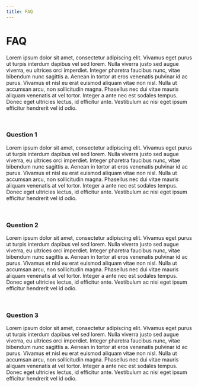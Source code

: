 ```yaml
---
title: FAQ
---
```


# FAQ

Lorem ipsum dolor sit amet, consectetur adipiscing elit. Vivamus eget purus ut turpis interdum dapibus vel sed lorem. Nulla viverra justo sed augue viverra, eu ultrices orci imperdiet. Integer pharetra faucibus nunc, vitae bibendum nunc sagittis a. Aenean in tortor at eros venenatis pulvinar id ac purus. Vivamus et nisl eu erat euismod aliquam vitae non nisl. Nulla ut accumsan arcu, non sollicitudin magna. Phasellus nec dui vitae mauris aliquam venenatis at vel tortor. Integer a ante nec est sodales tempus. Donec eget ultricies lectus, id efficitur ante. Vestibulum ac nisi eget ipsum efficitur hendrerit vel id odio.

<br>

### Question 1

Lorem ipsum dolor sit amet, consectetur adipiscing elit. Vivamus eget purus ut turpis interdum dapibus vel sed lorem. Nulla viverra justo sed augue viverra, eu ultrices orci imperdiet. Integer pharetra faucibus nunc, vitae bibendum nunc sagittis a. Aenean in tortor at eros venenatis pulvinar id ac purus. Vivamus et nisl eu erat euismod aliquam vitae non nisl. Nulla ut accumsan arcu, non sollicitudin magna. Phasellus nec dui vitae mauris aliquam venenatis at vel tortor. Integer a ante nec est sodales tempus. Donec eget ultricies lectus, id efficitur ante. Vestibulum ac nisi eget ipsum efficitur hendrerit vel id odio.

<br>

### Question 2

Lorem ipsum dolor sit amet, consectetur adipiscing elit. Vivamus eget purus ut turpis interdum dapibus vel sed lorem. Nulla viverra justo sed augue viverra, eu ultrices orci imperdiet. Integer pharetra faucibus nunc, vitae bibendum nunc sagittis a. Aenean in tortor at eros venenatis pulvinar id ac purus. Vivamus et nisl eu erat euismod aliquam vitae non nisl. Nulla ut accumsan arcu, non sollicitudin magna. Phasellus nec dui vitae mauris aliquam venenatis at vel tortor. Integer a ante nec est sodales tempus. Donec eget ultricies lectus, id efficitur ante. Vestibulum ac nisi eget ipsum efficitur hendrerit vel id odio.

<br>

### Question 3

Lorem ipsum dolor sit amet, consectetur adipiscing elit. Vivamus eget purus ut turpis interdum dapibus vel sed lorem. Nulla viverra justo sed augue viverra, eu ultrices orci imperdiet. Integer pharetra faucibus nunc, vitae bibendum nunc sagittis a. Aenean in tortor at eros venenatis pulvinar id ac purus. Vivamus et nisl eu erat euismod aliquam vitae non nisl. Nulla ut accumsan arcu, non sollicitudin magna. Phasellus nec dui vitae mauris aliquam venenatis at vel tortor. Integer a ante nec est sodales tempus. Donec eget ultricies lectus, id efficitur ante. Vestibulum ac nisi eget ipsum efficitur hendrerit vel id odio.
